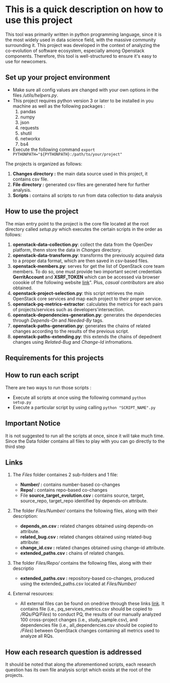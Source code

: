 # This is a quick description on how to use this project

This tool was primarily written in python programming language, since it is the most widely used in data science field, with the massive community surrounding it. This project was developed in the context of analyzing the co-evolution of software ecosystem, especially among Openstack components. Therefore, this tool is well-structured to ensure it's easy to use for newcomers.

## Set up your project environment

- Make sure all config values are changed with your own options in the files */utils/helpers.py*.
- This project requires python version 3 or later to be installed in you machine as well as the following packages :
    1. pandas
    2. numpy
    3. json
    4. requests
    5. shutil
    6. networkx
    7. bs4
- Execute the following command `export PYTHONPATH="${PYTHONPATH}:/path/to/your/project"`

The projects is organized as follows:

1. **Changes directory :** the main data source used in this project, it contains csv file.
2. **File directory :** generated csv files are generated here for further analysis.
3. **Scripts :** contains all scripts to run from data collection to data analysis

## How to use the project

The mian entry point to the project is the core file located at the root directory called *setup.py* which executes the certain scripts in the order as follows:

1. **openstack-data-collection.py**: collect the data from the OpenDev platform, thenn store the data in *Changes* directory.
2. **openstack-data-transform.py**: transforms the previously acquired data to a proper data format, which are then saved in csv-based files.
3. **openstack-members.py**: serves for get the list of OpenStack core team members. To do so, one must provide two important secret credentials **GerritAccount** and **XSRF_TOKEN** which can be accessed via browser coookie of the following website [link](https://review.opendev.org/admin/repos)". Plus, *casual contributors* are also obtained.
4. **openstack-project-selection.py**: this script retrieves the main OpenStack core services and map each project to their proper service.
5. **openstack-pq-metrics-extractor**: calculates the metrics for each pairs of projects/services such as developers'intersection.
6. **openstack-dependencies-generation.py**: generates the dependecies through *Depends-On* and *Needed-By* tags.
7. **openstack-paths-generation.py**: generates the chains of related changes according to the results of the previous script.
8. **openstack-paths-extending.py**: this extends the chains of depednent changes using *Related-Bug* and *Change-Id* infromations.

## Requirements for this projects



## How to run each script

There are two ways to run those scripts :

- Execute all scripts at once using the following command `python setup.py`
- Execute a particular script by using calling `python "SCRIPT_NAME".py`

## Important Notice

It is not suggested to run all the scripts at once, since it will take much time. Since the Data folder contains all files to play with you can go directly to the third step

## Links

1. The *Files* folder containes 2 sub-folders and 1 file:
    - **Number/ :** contains number-based co-changes
    - **Repo/ :** contains repo-based co-changes
    - File **source_target_evolution.csv :** contains source, target, source_repo, target_repo identified by depends-on attribute.

2. The folder *Files/Number/* contains the following files, along with their description:
    - **depends_on.csv :** related changes obtained using depends-on attribute.
    - **related_bug.csv :** related changes obtained using related-bug attribute:
    - **change_id.csv :** related changes obtained using change-id attribute.
    - **extended_paths.csv :** chains of related changes.

3. The folder *Files/Repo/* contains the following files, along with their descriptio
    - **extended_paths.csv :** repository-based co-changes, produced using the extended_paths.csv located at *Files/Number/*
    <!-- - **metrics.csv :** /Files/Repo/metrics.csv -->

4. External resources:
    - All external files can be found on onedrive through these links 
    [link](https://etsmtl365-my.sharepoint.com/:f:/r/personal/ali_arabat_1_ens_etsmtl_ca/Documents/Co-evolution%20of%20Multi-component%20systems?csf=1&web=1&e=0zgkJt). It contains file (i.e., pq_services_metrics.csv should be copied to */RQs/PQ/Files*) to conduct PQ, the results of our manually analyzed 100 cross-project changes (i.e., study_sample.csv), and dependencies file (i.e., all_dependencies.csv should be copied to */Files*) between OpenStack changes containing all metrics used to analyze all RQs.

## How each research question is addressed

It should be noted that along the aforementioned scripts, each research question has its own file analysis script which exists at the root of the projects. 